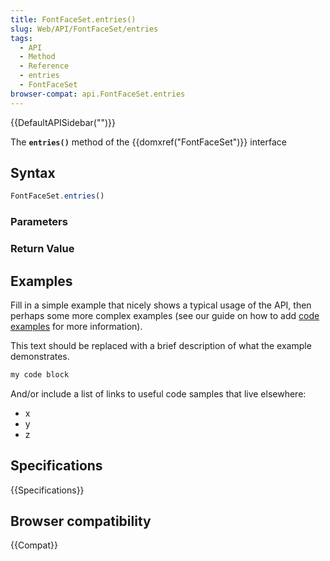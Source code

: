 ```yaml
---
title: FontFaceSet.entries()
slug: Web/API/FontFaceSet/entries
tags:
  - API
  - Method
  - Reference
  - entries
  - FontFaceSet
browser-compat: api.FontFaceSet.entries
---
```

{{DefaultAPISidebar("")}}

The **`entries()`** method of the {{domxref("FontFaceSet")}} interface 

## Syntax

```js
FontFaceSet.entries()
```

### Parameters



### Return Value



## Examples

Fill in a simple example that nicely shows a typical usage of the API, then perhaps some more complex examples (see our guide on how to add [code examples](/en-US/docs/MDN/Contribute/Structures/Code_examples) for more information).

This text should be replaced with a brief description of what the example demonstrates.

```js
my code block
```

And/or include a list of links to useful code samples that live elsewhere:

*   x
*   y
*   z

## Specifications

{{Specifications}}

## Browser compatibility

{{Compat}}

